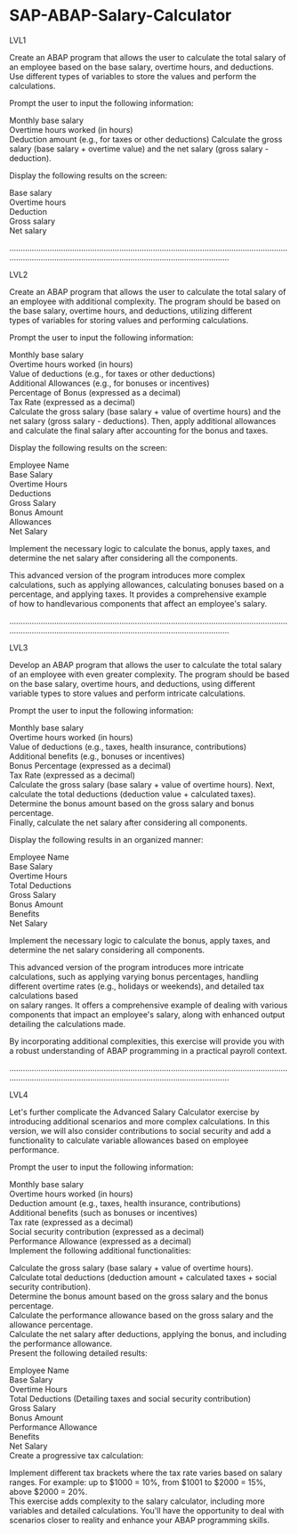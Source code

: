 # SAP-ABAP-Salary-Calculator

LVL1

Create an ABAP program that allows the user to calculate the total salary of an employee based on the base salary, overtime hours, and deductions. Use different types of variables to store the values and perform the  
calculations.  
  
Prompt the user to input the following information:  
  
Monthly base salary  
Overtime hours worked (in hours)  
Deduction amount (e.g., for taxes or other deductions) 
Calculate the gross salary (base salary + overtime value) and the net salary (gross salary - deduction).  
  
Display the following results on the screen:  
  
Base salary  
Overtime hours   
Deduction  
Gross salary  
Net salary  

..............................................................................................................................................................................................................................

LVL2

Create an ABAP program that allows the user to calculate the total salary of an employee with additional complexity. The program should be based on the base salary, overtime hours, and deductions, utilizing different    
types of variables for storing values and performing calculations.    
  
Prompt the user to input the following information:    
  
Monthly base salary    
Overtime hours worked (in hours)   
Value of deductions (e.g., for taxes or other deductions)    
Additional Allowances (e.g., for bonuses or incentives)   
Percentage of Bonus (expressed as a decimal)    
Tax Rate (expressed as a decimal)    
Calculate the gross salary (base salary + value of overtime hours) and the net salary (gross salary - deductions). Then, apply additional allowances and calculate the final salary after accounting for the bonus and taxes. 

Display the following results on the screen:    

Employee Name    
Base Salary    
Overtime Hours    
Deductions    
Gross Salary    
Bonus Amount    
Allowances    
Net Salary    
  
Implement the necessary logic to calculate the bonus, apply taxes, and determine the net salary after considering all the components.    

This advanced version of the program introduces more complex calculations, such as applying allowances, calculating bonuses based on a percentage, and applying taxes. It provides a comprehensive example   
of how to handlevarious components that affect an employee's salary.    
    
..............................................................................................................................................................................................................................

LVL3

Develop an ABAP program that allows the user to calculate the total salary of an employee with even greater complexity. The program should be based on the base salary, overtime hours, and deductions, using different  
variable types to store values and perform intricate calculations.  
  
Prompt the user to input the following information:  
  
Monthly base salary  
Overtime hours worked (in hours)  
Value of deductions (e.g., taxes, health insurance, contributions)  
Additional benefits (e.g., bonuses or incentives)  
Bonus Percentage (expressed as a decimal)  
Tax Rate (expressed as a decimal)  
Calculate the gross salary (base salary + value of overtime hours). Next, calculate the total deductions (deduction value + calculated taxes). Determine the bonus amount based on the gross salary and bonus percentage.  
Finally, calculate the net salary after considering all components.  
  
Display the following results in an organized manner:  
  
Employee Name  
Base Salary  
Overtime Hours  
Total Deductions  
Gross Salary  
Bonus Amount  
Benefits  
Net Salary  
  
Implement the necessary logic to calculate the bonus, apply taxes, and determine the net salary considering all components.  

This advanced version of the program introduces more intricate calculations, such as applying varying bonus percentages, handling different overtime rates (e.g., holidays or weekends), and detailed tax calculations based  
on salary ranges. It offers a comprehensive example of dealing with various components that impact an employee's salary, along with enhanced output detailing the calculations made.  
  
By incorporating additional complexities, this exercise will provide you with a robust understanding of ABAP programming in a practical payroll context.  

..............................................................................................................................................................................................................................

LVL4  

Let's further complicate the Advanced Salary Calculator exercise by introducing additional scenarios and more complex calculations. In this version, we will also consider contributions to social security and add a   functionality to calculate variable allowances based on employee performance.  
  
Prompt the user to input the following information:  
  
Monthly base salary  
Overtime hours worked (in hours)  
Deduction amount (e.g., taxes, health insurance, contributions)  
Additional benefits (such as bonuses or incentives)  
Tax rate (expressed as a decimal)  
Social security contribution (expressed as a decimal)  
Performance Allowance (expressed as a decimal)  
Implement the following additional functionalities:  
  
Calculate the gross salary (base salary + value of overtime hours).  
Calculate total deductions (deduction amount + calculated taxes + social security contribution).  
Determine the bonus amount based on the gross salary and the bonus percentage.  
Calculate the performance allowance based on the gross salary and the allowance percentage.  
Calculate the net salary after deductions, applying the bonus, and including the performance allowance.  
Present the following detailed results:  

Employee Name  
Base Salary  
Overtime Hours  
Total Deductions (Detailing taxes and social security contribution)  
Gross Salary  
Bonus Amount  
Performance Allowance  
Benefits  
Net Salary   
Create a progressive tax calculation:  

Implement different tax brackets where the tax rate varies based on salary ranges. For example: up to $1000 = 10%, from $1001 to $2000 = 15%, above $2000 = 20%.  
This exercise adds complexity to the salary calculator, including more variables and detailed calculations. You'll have the opportunity to deal with scenarios closer to reality and enhance your ABAP programming skills.  

